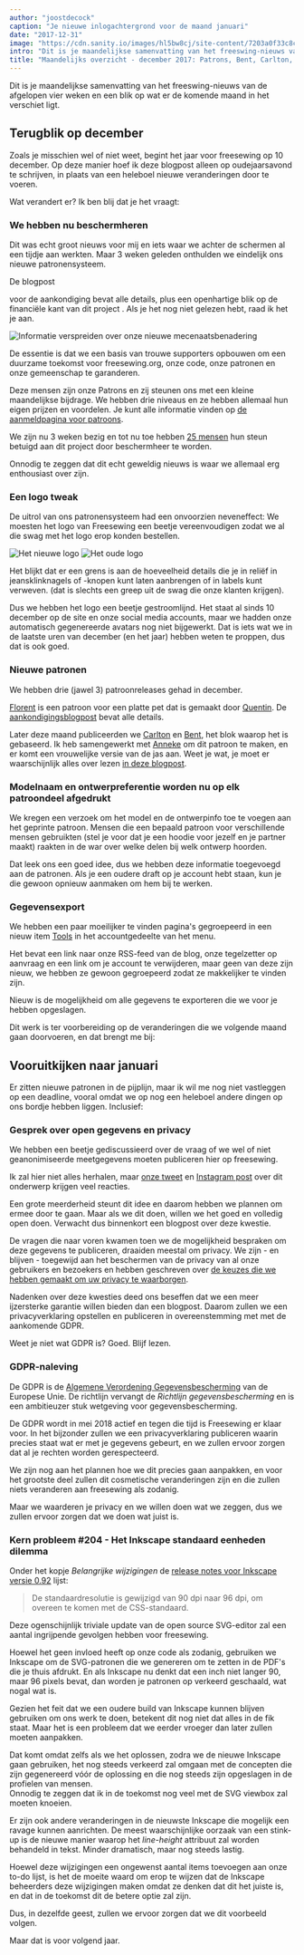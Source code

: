 ```yaml
---
author: "joostdecock"
caption: "Je nieuwe inlogachtergrond voor de maand januari"
date: "2017-12-31"
image: "https://cdn.sanity.io/images/hl5bw8cj/site-content/7203a0f33c8c3d1cd6abdbca5c0fd85f44db3893-2000x1330.jpg"
intro: "Dit is je maandelijkse samenvatting van het freeswing-nieuws van de afgelopen vier weken en een blik op wat er de komende maand in het verschiet ligt."
title: "Maandelijks overzicht - december 2017: Patrons, Bent, Carlton, Florent en de dreigende Inkscape-kwestie"
---
```


Dit is je maandelijkse samenvatting van het freeswing-nieuws van de afgelopen vier weken en een blik op wat er de komende maand in het verschiet ligt.

## Terugblik op december
Zoals je misschien wel of niet weet, begint het jaar voor freesewing op 10 december. Op deze manier hoef ik deze blogpost alleen op oudejaarsavond te schrijven, in plaats van een heleboel nieuwe veranderingen door te voeren.

Wat verandert er? Ik ben blij dat je het vraagt:

### We hebben nu beschermheren

Dit was echt groot nieuws voor mij en iets waar we achter de schermen al een tijdje aan werkten. Maar 3 weken geleden onthulden we eindelijk ons nieuwe patronensysteem.

De blogpost

voor de aankondiging bevat alle details, plus een openhartige blik op de financiële kant van dit project . Als je het nog niet gelezen hebt, raad ik het je aan. 

![Informatie verspreiden over onze nieuwe mecenaatsbenadering](https://posts.freesewing.org/uploads/patrons_ig_bad479bb83.png)

De essentie is dat we een basis van trouwe supporters opbouwen om een duurzame toekomst voor freesewing.org, onze code, onze patronen en onze gemeenschap te garanderen.

Deze mensen zijn onze Patrons en zij steunen ons met een kleine maandelijkse bijdrage. We hebben drie niveaus en ze hebben allemaal hun eigen prijzen en voordelen. Je kunt alle informatie vinden op [de aanmeldpagina voor patroons](/patrons/join).

We zijn nu 3 weken bezig en tot nu toe hebben [25 mensen](/patrons) hun steun betuigd aan dit project door beschermheer te worden.

Onnodig te zeggen dat dit echt geweldig nieuws is waar we allemaal erg enthousiast over zijn.




### Een logo tweak

De uitrol van ons patronensysteem had een onvoorzien neveneffect: We moesten het logo van Freesewing een beetje vereenvoudigen zodat we al die swag met het logo erop konden bestellen.

![Het nieuwe logo](https://posts.freesewing.org/uploads/logo_cb4d9e16ca.svg) ![Het oude logo](https://posts.freesewing.org/uploads/old_logo_flag_cbfc5a5ff1.png)

Het blijkt dat er een grens is aan de hoeveelheid details die je in reliëf in jeansklinknagels of -knopen kunt laten aanbrengen of in labels kunt verweven. (dat is slechts een greep uit de swag die onze klanten krijgen).

Dus we hebben het logo een beetje gestroomlijnd. Het staat al sinds 10 december op de site en onze social media accounts, maar we hadden onze automatisch gegenereerde avatars nog niet bijgewerkt. Dat is iets wat we in de laatste uren van december (en het jaar) hebben weten te proppen, dus dat is ook goed.



### Nieuwe patronen

We hebben drie (jawel 3) patroonreleases gehad in december. 

[Florent](/patterns/florent) is een patroon voor een platte pet dat is gemaakt door [Quentin](/users/ptzcb). De [aankondigingsblogpost](/blog/florent-flat-cap-beta/) bevat alle details.

Later deze maand publiceerden we [Carlton](/patterns/carlton) en [Bent](/patterns/bent), het blok waarop het is gebaseerd. Ik heb samengewerkt met [Anneke](/showcase/maker/annekecaramin) om dit patroon te maken, en er komt een vrouwelijke versie van de jas aan. Weet je wat, je moet er waarschijnlijk alles over lezen [in deze blogpost](/announcing-carlton-and-bent/).



### Modelnaam en ontwerpreferentie worden nu op elk patroondeel afgedrukt

We kregen een verzoek om het model en de ontwerpinfo toe te voegen aan het geprinte patroon. Mensen die een bepaald patroon voor verschillende mensen gebruikten (stel je voor dat je een hoodie voor jezelf en je partner maakt) raakten in de war over welke delen bij welk ontwerp hoorden.

Dat leek ons een goed idee, dus we hebben deze informatie toegevoegd aan de patronen. Als je een oudere draft op je account hebt staan, kun je die gewoon opnieuw aanmaken om hem bij te werken.



### Gegevensexport

We hebben een paar moeilijker te vinden pagina's gegroepeerd in een nieuw item [Tools](/tools/) in het accountgedeelte van het menu.

Het bevat een link naar onze RSS-feed van de blog, onze tegelzetter op aanvraag en een link om je account te verwijderen, maar geen van deze zijn nieuw, we hebben ze gewoon gegroepeerd zodat ze makkelijker te vinden zijn.

Nieuw is de mogelijkheid om alle gegevens te exporteren die we voor je hebben opgeslagen.

Dit werk is ter voorbereiding op de veranderingen die we volgende maand gaan doorvoeren, en dat brengt me bij:



## Vooruitkijken naar januari

Er zitten nieuwe patronen in de pijplijn, maar ik wil me nog niet vastleggen op een deadline, vooral omdat we op nog een heleboel andere dingen op ons bordje hebben liggen. Inclusief:



### Gesprek over open gegevens en privacy

We hebben een beetje gediscussieerd over de vraag of we wel of niet geanonimiseerde meetgegevens moeten publiceren hier op freesewing.

Ik zal hier niet alles herhalen, maar [onze tweet](https://twitter.com/j__st/status/941586171158777856) en [Instagram post](https://www.instagram.com/p/Bct2jUEnuS9/) over dit onderwerp krijgen veel reacties.

Een grote meerderheid steunt dit idee en daarom hebben we plannen om ermee door te gaan. Maar als we dit doen, willen we het goed en volledig open doen. Verwacht dus binnenkort een blogpost over deze kwestie.

De vragen die naar voren kwamen toen we de mogelijkheid bespraken om deze gegevens te publiceren, draaiden meestal om privacy. We zijn - en blijven - toegewijd aan het beschermen van de privacy van al onze gebruikers en bezoekers en hebben geschreven over [de keuzes die we hebben gemaakt om uw privacy te waarborgen](/blog/privacy-choices/).

Nadenken over deze kwesties deed ons beseffen dat we een meer ijzersterke garantie willen bieden dan een blogpost. Daarom zullen we een privacyverklaring opstellen en publiceren in overeenstemming met met de aankomende GDPR.

Weet je niet wat GDPR is? Goed. Blijf lezen.



### GDPR-naleving

De GDPR is de [Algemene Verordening Gegevensbescherming](https://en.wikipedia.org/wiki/General_Data_Protection_Regulation) van de Europese Unie.  De richtlijn vervangt de *Richtlijn gegevensbescherming* en is een ambitieuzer stuk wetgeving voor gegevensbescherming. 

De GDPR wordt in mei 2018 actief en tegen die tijd is Freesewing er klaar voor. In het bijzonder zullen we een privacyverklaring publiceren waarin precies staat wat er met je gegevens gebeurt, en we zullen ervoor zorgen dat al je rechten worden gerespecteerd.

We zijn nog aan het plannen hoe we dit precies gaan aanpakken, en voor het grootste deel zullen dit cosmetische veranderingen zijn en die zullen niets veranderen aan freesewing als zodanig.

Maar we waarderen je privacy en we willen doen wat we zeggen, dus we zullen ervoor zorgen dat we doen wat juist is.



### Kern probleem #204 - Het Inkscape standaard eenheden dilemma

Onder het kopje *Belangrijke wijzigingen* de [release notes voor Inkscape versie 0.92](http://wiki.inkscape.org/wiki/index.php/Release_notes/0.92#Important_changes) lijst:



> De standaardresolutie is gewijzigd van 90 dpi naar 96 dpi, om overeen te komen met de CSS-standaard. 

Deze ogenschijnlijk triviale update van de open source SVG-editor zal een aantal ingrijpende gevolgen hebben voor freesewing.

Hoewel het geen invloed heeft op onze code als zodanig, gebruiken we Inkscape om de SVG-patronen die we genereren om te zetten in de PDF's die je thuis afdrukt. En als Inkscape nu denkt dat een inch niet langer 90, maar 96 pixels bevat, dan worden je patronen op verkeerd geschaald, wat nogal wat is.

Gezien het feit dat we een oudere build van Inkscape kunnen blijven gebruiken om ons werk te doen, betekent dit nog niet dat alles in de fik staat. Maar het is een probleem dat we eerder vroeger dan later zullen moeten aanpakken. 

Dat komt omdat zelfs als we het oplossen, zodra we de nieuwe Inkscape gaan gebruiken, het nog steeds verkeerd zal omgaan met de concepten die zijn gegenereerd vóór de oplossing en die nog steeds zijn opgeslagen in de profielen van mensen.   
Onnodig te zeggen dat ik in de toekomst nog veel met de SVG viewbox zal moeten knoeien.

Er zijn ook andere veranderingen in de nieuwste Inkscape die mogelijk een ravage kunnen aanrichten. De meest waarschijnlijke oorzaak van een stink-up is de nieuwe manier waarop het *line-height* attribuut zal worden behandeld in tekst. Minder dramatisch, maar nog steeds lastig.

Hoewel deze wijzigingen een ongewenst aantal items toevoegen aan onze to-do lijst, is het de moeite waard om erop te wijzen dat de Inkscape beheerders deze wijzigingen maken omdat ze denken dat dit het juiste is, en dat in de toekomst dit de betere optie zal zijn.

Dus, in dezelfde geest, zullen we ervoor zorgen dat we dit voorbeeld volgen. 

Maar dat is voor volgend jaar.

